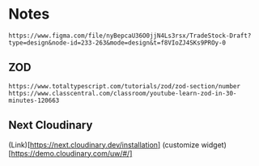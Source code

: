 # Notes

`https://www.figma.com/file/nyBepcaU36O0jjN4Ls3rsx/TradeStock-Draft?type=design&node-id=233-263&mode=design&t=f8VIoZJ4SKs9PROy-0`

## ZOD

`https://www.totaltypescript.com/tutorials/zod/zod-section/number`
`https://www.classcentral.com/classroom/youtube-learn-zod-in-30-minutes-120663`

## Next Cloudinary

(Link)[https://next.cloudinary.dev/installation]
(customize widget)[https://demo.cloudinary.com/uw/#/]
